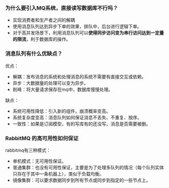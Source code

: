 ### 为什么要引入MQ系统，直接读写数据库不行吗？

- 实现消费者和生产者之间的解耦
- 使用消息队列达到异步下单的效果，排队中，后台进行逻辑下单。
- 对于高并发场景下，利用消息队列可以**使得同步访问变为串行访问达到一定量的限流**，利于数据库的操作。



### 消息队列有什么优缺点？

优点：

- 解耦：发布消息的系统和处理消息的系统不需要有直接交互或依赖。
- 异步：大数据量的处理可以变为异步。
- 削峰：将大量请求保存在mq中，数据库慢慢处理。



缺点：

- 系统可用性降低：引入新的组件，崩溃概率变高。
- 系统复杂度变高：消息队列如何保证消息不丢失、不重复、按序。
- 一致性：如果是订阅模型，有的写库有的还没写，消息是否需要被删。



### RabbitMQ 的高可用性如何保证

rabbitmq有三种模式：

- 单机模式：无可用性保证。
- 普通集群：也没有可用性保证，主要是为了处理多队列的情况（每个队列实体只存在于其中一条机器上），类似于负载均衡。
- 镜像集群：可以要求数据同步到所有节点或同步到指定的一些节点上。